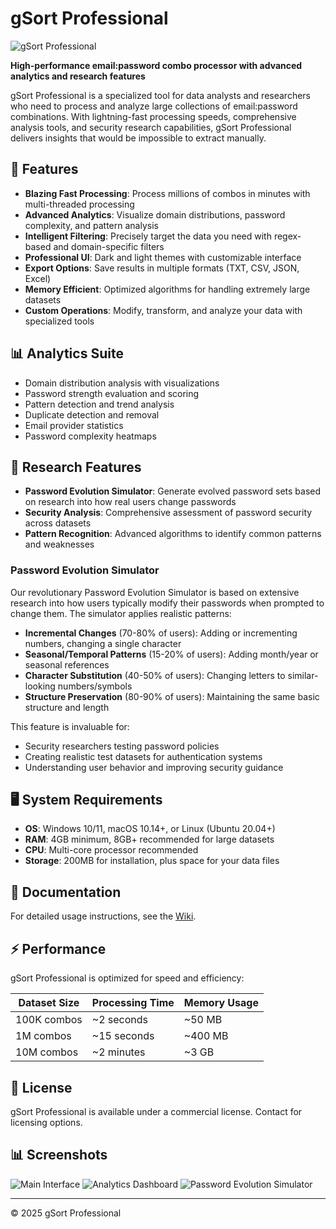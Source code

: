 # gSort Professional

![gSort Professional](resources/images/gsort_banner.png)

**High-performance email:password combo processor with advanced analytics and research features**

gSort Professional is a specialized tool for data analysts and researchers who need to process and analyze large collections of email:password combinations. With lightning-fast processing speeds, comprehensive analysis tools, and security research capabilities, gSort Professional delivers insights that would be impossible to extract manually.

## 🚀 Features

- **Blazing Fast Processing**: Process millions of combos in minutes with multi-threaded processing
- **Advanced Analytics**: Visualize domain distributions, password complexity, and pattern analysis
- **Intelligent Filtering**: Precisely target the data you need with regex-based and domain-specific filters
- **Professional UI**: Dark and light themes with customizable interface
- **Export Options**: Save results in multiple formats (TXT, CSV, JSON, Excel)
- **Memory Efficient**: Optimized algorithms for handling extremely large datasets
- **Custom Operations**: Modify, transform, and analyze your data with specialized tools

## 📊 Analytics Suite

- Domain distribution analysis with visualizations
- Password strength evaluation and scoring
- Pattern detection and trend analysis
- Duplicate detection and removal
- Email provider statistics
- Password complexity heatmaps

## 🔬 Research Features

- **Password Evolution Simulator**: Generate evolved password sets based on research into how real users change passwords
- **Security Analysis**: Comprehensive assessment of password security across datasets
- **Pattern Recognition**: Advanced algorithms to identify common patterns and weaknesses

### Password Evolution Simulator

Our revolutionary Password Evolution Simulator is based on extensive research into how users typically modify their passwords when prompted to change them. The simulator applies realistic patterns:

- **Incremental Changes** (70-80% of users): Adding or incrementing numbers, changing a single character
- **Seasonal/Temporal Patterns** (15-20% of users): Adding month/year or seasonal references
- **Character Substitution** (40-50% of users): Changing letters to similar-looking numbers/symbols
- **Structure Preservation** (80-90% of users): Maintaining the same basic structure and length

This feature is invaluable for:
- Security researchers testing password policies
- Creating realistic test datasets for authentication systems
- Understanding user behavior and improving security guidance

## 🖥️ System Requirements

- **OS**: Windows 10/11, macOS 10.14+, or Linux (Ubuntu 20.04+)
- **RAM**: 4GB minimum, 8GB+ recommended for large datasets
- **CPU**: Multi-core processor recommended
- **Storage**: 200MB for installation, plus space for your data files

## 📖 Documentation

For detailed usage instructions, see the [Wiki](https://github.com/krackn88/gsort-professional/wiki).

## ⚡ Performance

gSort Professional is optimized for speed and efficiency:

| Dataset Size | Processing Time | Memory Usage |
|--------------|-----------------|--------------|
| 100K combos  | ~2 seconds      | ~50 MB       |
| 1M combos    | ~15 seconds     | ~400 MB      |
| 10M combos   | ~2 minutes      | ~3 GB        |

## 📜 License

gSort Professional is available under a commercial license. Contact for licensing options.

## 📊 Screenshots

![Main Interface](resources/images/screenshot_main.png)
![Analytics Dashboard](resources/images/screenshot_analytics.png)
![Password Evolution Simulator](resources/images/screenshot_evolution.png)

---

© 2025 gSort Professional